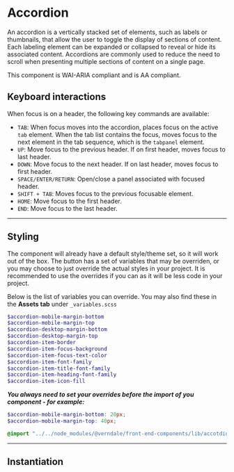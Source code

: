# Accordion

An accordion is a vertically stacked set of elements, such as labels or thumbnails, that allow the user to toggle the display of sections of content.
Each labeling element can be expanded or collapsed to reveal or hide its associated content.
Accordions are commonly used to reduce the need to scroll when presenting multiple sections of content on a single page.

This component is WAI-ARIA compliant and is AA compliant.

## Keyboard interactions
When focus is on a header, the following key commands are available:

* `TAB`: When focus moves into the accordion, places focus on the active `tab` element. When the tab list contains the focus, moves focus to the next element in the tab sequence, which is the `tabpanel` element.
* `UP`: Move focus to the previous header. If on first header, moves focus to last header.
* `DOWN`: Move focus to the next header. If on last header, moves focus to first header.
* `SPACE/ENTER/RETURN`: Open/close a panel associated with focused header.
* `SHIFT + TAB`: Moves focus to the previous focusable element.
* `HOME`: Move focus to the first header.
* `END`: Move focus to the last header.

_________

## Styling
The component will already have a default style/theme set, so it will work out of the box.
The button has a set of variables that may be overriden, or you may choose to just override the actual styles in your project.
It is recommended to use the overrides if you can as it will be less code in your project.

Below is the list of variables you can override. You may also find these in the **Assets tab** under `_variables.scss`
```scss
$accordion-mobile-margin-bottom
$accordion-mobile-margin-top
$accordion-desktop-margin-bottom
$accordion-desktop-margin-top
$accordion-item-border
$accordion-item-focus-background
$accordion-item-focus-text-color
$accordion-item-font-family
$accordion-item-title-font-family
$accordion-item-heading-font-family
$accordion-item-icon-fill
```

***You always need to set your overrides before the import of you component - for example:***
```scss
$accordion-mobile-margin-bottom: 20px;
$accordion-mobile-margin-top: 40px;

@import "../../node_modules/@verndale/front-end-components/lib/accotdion/styles";
```

_________

## Instantiation
